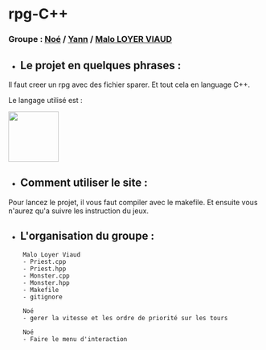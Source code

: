 # rpg-C++

### Groupe : [Noé](https://github.com/...) / [Yann](https://github.com/...) / [Malo LOYER VIAUD](https://github.com/Amol44)

- ## **Le projet en quelques phrases :**

Il faut creer un rpg avec des fichier sparer. Et tout cela en language C++.

Le langage utilisé est :

<span>
  <img src="https://img.favpng.com/9/14/24/c-java-logo-python-png-favpng-z6WyWKSF3u0V015DvZG7U9uQA.jpg" width="100" height="100" name="C++">
</span>

- ## **Comment utiliser le site :**

Pour lancez le projet, il vous faut compiler avec le makefile. Et ensuite vous n'aurez qu'a suivre les instruction du jeux.


- ## **L'organisation du groupe :**

```
    Malo Loyer Viaud
    - Priest.cpp
    - Priest.hpp
    - Monster.cpp
    - Monster.hpp
    - Makefile
    - gitignore
```
```
    Noé
    - gerer la vitesse et les ordre de priorité sur les tours
```
```
    Noé
    - Faire le menu d'interaction
```
